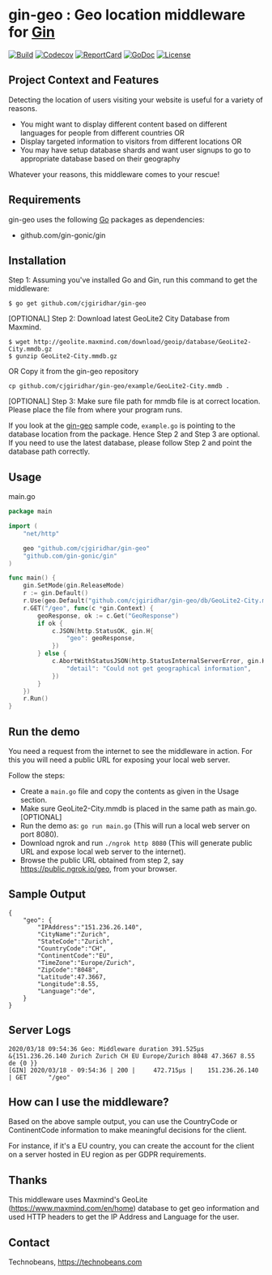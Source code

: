 # gin-geo : Geo location middleware for [Gin](https://github.com/gin-gonic/gin)

[![Build][Build-Status-Image]][Build-Status-Url] [![Codecov][codecov-image]][codecov-url] [![ReportCard][reportcard-image]][reportcard-url] [![GoDoc][godoc-image]][godoc-url] [![License][license-image]][license-url]

## Project Context and Features

Detecting the location of users visiting your website is useful for a variety of reasons. 

- You might want to display different content based on different languages for people from different countries OR 
- Display targeted information to visitors from different locations OR 
- You may have setup database shards and want user signups to go to appropriate database based on their geography

Whatever your reasons, this middleware comes to your rescue!

## Requirements

gin-geo uses the following [Go](https://golang.org/) packages as
dependencies:

- github.com/gin-gonic/gin

## Installation

Step 1: Assuming you've installed Go and Gin, run this command to get the middleware:  
```
$ go get github.com/cjgiridhar/gin-geo
```

[OPTIONAL] Step 2: Download latest GeoLite2 City Database from Maxmind.
```
$ wget http://geolite.maxmind.com/download/geoip/database/GeoLite2-City.mmdb.gz
$ gunzip GeoLite2-City.mmdb.gz  
```
OR
Copy it from the gin-geo repository
```
cp github.com/cjgiridhar/gin-geo/example/GeoLite2-City.mmdb .
```

[OPTIONAL] Step 3: Make sure file path for mmdb file is at correct location.
Please place the file from where your program runs.

If you look at the [gin-geo](https://github.com/cjgiridhar/gin-geo/tree/master/example) sample code, 
```example.go``` is pointing to the database location from the package. Hence Step 2 and Step 3 are optional.
If you need to use the latest database, please follow Step 2 and point the database path correctly. 

## Usage

main.go
```go
package main

import (
	"net/http"

	geo "github.com/cjgiridhar/gin-geo"
	"github.com/gin-gonic/gin"
)

func main() {
	gin.SetMode(gin.ReleaseMode)
	r := gin.Default()
	r.Use(geo.Default("github.com/cjgiridhar/gin-geo/db/GeoLite2-City.mmdb"))
	r.GET("/geo", func(c *gin.Context) {
		geoResponse, ok := c.Get("GeoResponse")
		if ok {
			c.JSON(http.StatusOK, gin.H{
				"geo": geoResponse,
			})
		} else {
			c.AbortWithStatusJSON(http.StatusInternalServerError, gin.H{
				"detail": "Could not get geographical information",
			})
		}
	})
	r.Run()
}
```

## Run the demo

You need a request from the internet to see the middleware in action.
For this you will need a public URL for exposing your local web server. 

Follow the steps:
- Create a ```main.go``` file and copy the contents as given in the Usage section.
- Make sure GeoLite2-City.mmdb is placed in the same path as main.go. [OPTIONAL]
- Run the demo as: ```go run main.go``` (This will run a local web server on port 8080).
- Download ngrok and run ```./ngrok http 8080``` (This will generate public URL and expose local web server to the internet).
- Browse the public URL obtained from step 2, say https://public.ngrok.io/geo, from your browser.

## Sample Output

```
{
	"geo": {
		"IPAddress":"151.236.26.140",
		"CityName":"Zurich",
		"StateCode":"Zurich",
		"CountryCode":"CH",
		"ContinentCode":"EU",
		"TimeZone":"Europe/Zurich",
		"ZipCode":"8048",
		"Latitude":47.3667,
		"Longitude":8.55,
		"Language":"de",
	}
}
```

## Server Logs

```
2020/03/18 09:54:36 Geo: Middleware duration 391.525µs
&{151.236.26.140 Zurich Zurich CH EU Europe/Zurich 8048 47.3667 8.55 de {0 }}
[GIN] 2020/03/18 - 09:54:36 | 200 |     472.715µs |    151.236.26.140 | GET      "/geo"

```

## How can I use the middleware?

Based on the above sample output, you can use the CountryCode or ContinentCode information to make meaningful decisions for the client.

For instance, if it's a EU country, you can create the account for the client on a server hosted in EU region as per GDPR requirements.


## Thanks

This middleware uses Maxmind's GeoLite (https://www.maxmind.com/en/home) database to get geo information
and used HTTP headers to get the IP Address and Language for the user.

## Contact

Technobeans, https://technobeans.com

[Build-Status-Url]: https://travis-ci.com/cjgiridhar/gin-geo
[Build-Status-Image]: https://travis-ci.com/cjgiridhar/gin-geo.svg?branch=master
[codecov-url]: https://codecov.io/gh/cjgiridhar/gin-geo
[codecov-image]: https://codecov.io/gh/cjgiridhar/gin-geo/branch/master/graph/badge.svg
[reportcard-url]: https://goreportcard.com/report/github.com/cjgiridhar/gin-geo
[reportcard-image]: https://goreportcard.com/badge/github.com/cjgiridhar/gin-geo
[godoc-url]: https://godoc.org/github.com/cjgiridhar/gin-geo
[godoc-image]: https://godoc.org/github.com/cjgiridhar/gin-geo?status.svg
[license-url]: http://opensource.org/licenses/MIT
[license-image]: https://img.shields.io/npm/l/express.svg
